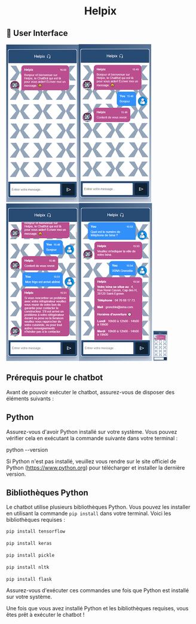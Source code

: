 <h1 align="center">Helpix</h1>

## 📸 User Interface
![vue chatbot](./assets/chatbot1.png)![vue chatbot 2](./assets/chatbot2.png)![vue chatbot 3](./assets/chatbot3.png)![vue chatbot 4](./assets/chatbot4.png)
<img src="./assets/helpixMob1.png" height="80" alt="Vue chatbot 1">

## Prérequis pour le chatbot

Avant de pouvoir exécuter le chatbot, assurez-vous de disposer des éléments suivants :

## Python

Assurez-vous d'avoir Python installé sur votre système. Vous pouvez vérifier cela en exécutant la commande suivante dans votre terminal :

python --version


Si Python n'est pas installé, veuillez vous rendre sur le site officiel de Python (https://www.python.org) pour télécharger et installer la dernière version.

## Bibliothèques Python

Le chatbot utilise plusieurs bibliothèques Python. Vous pouvez les installer en utilisant la commande `pip install` dans votre terminal. Voici les bibliothèques requises :

```
pip install tensorflow

pip install keras

pip install pickle

pip install nltk

pip install flask
```

Assurez-vous d'exécuter ces commandes une fois que Python est installé sur votre système.

Une fois que vous avez installé Python et les bibliothèques requises, vous êtes prêt à exécuter le chatbot !

